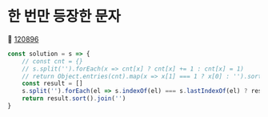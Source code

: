 # 한 번만 등장한 문자
🔗 <a href="https://school.programmers.co.kr/learn/courses/30/lessons/120896">120896</a>

```javascript
const solution = s => {
    // const cnt = {}
    // s.split('').forEach(x => cnt[x] ? cnt[x] += 1 : cnt[x] = 1)
    // return Object.entries(cnt).map(x => x[1] === 1 ? x[0] : '').sort().join('')
    const result = []
    s.split('').forEach(el => s.indexOf(el) === s.lastIndexOf(el) ? result.push(el) : null)
    return result.sort().join('')
}
```
